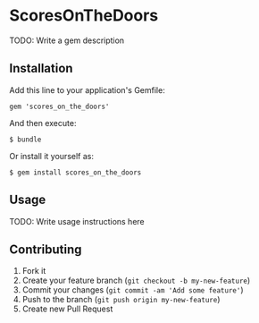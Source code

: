 # ScoresOnTheDoors

TODO: Write a gem description

## Installation

Add this line to your application's Gemfile:

    gem 'scores_on_the_doors'

And then execute:

    $ bundle

Or install it yourself as:

    $ gem install scores_on_the_doors

## Usage

TODO: Write usage instructions here

## Contributing

1. Fork it
2. Create your feature branch (`git checkout -b my-new-feature`)
3. Commit your changes (`git commit -am 'Add some feature'`)
4. Push to the branch (`git push origin my-new-feature`)
5. Create new Pull Request
